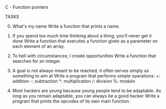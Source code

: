 C - Function pointers

TASKS

0. What's my name
Write a function that prints a name.

1. If you spend too much time thinking about a thing, you'll never get it done
Write a function that executes a function given as a parameter on each element of an array.

2. To hell with circumstances; I create opportunities
Write a function that searches for an integer.

3. A goal is not always meant to be reached, it often serves simply as something to aim at
Write a program that performs simple operations:
+: addition
-: subtraction
*: multiplication
/: division
%: modulo

4. Most hackers are young because young people tend to be adaptable. As long as you remain adaptable, you can always be a good hacker
Write a program that prints the opcodes of its own main function.
